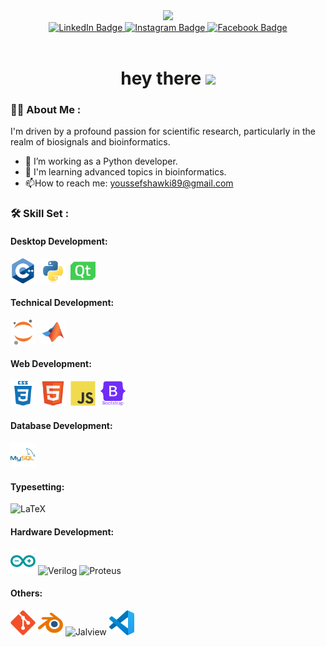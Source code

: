 <div id="header" align="center">
  <img src="https://media.giphy.com/media/M9gbBd9nbDrOTu1Mqx/giphy.gif" width="100"/>

<div id="badges">
  
  <a href="https://linkedin.com/in/youssef-a-shawki">
    <img src="https://img.shields.io/badge/LinkedIn-blue?style=for-the-badge&logo=linkedin&logoColor=white" alt="LinkedIn Badge"/>
  </a>
  <a href="https://www.instagram.com/youssef_shawki111/">
    <img src="https://img.shields.io/badge/Instagram-white?style=for-the-badge&logo=instagram&logoColor=magenta" alt="Instagram Badge"/>
  </a>
  <a href="https://www.facebook.com/profile.php?id=100006126728878&mibextid=ZbWKwL">
    <img src="https://img.shields.io/badge/Facebook-blue?style=for-the-badge&logo=facebook&logoColor=white" alt="Facebook Badge"/>
  </a>
</div>
<img src="https://komarev.com/ghpvc/?username=joyou159&style=flat-square&color=blue" alt=""/>
<h1>
  hey there
  <img src="https://media.giphy.com/media/hvRJCLFzcasrR4ia7z/giphy.gif" width="30px"/>
</h1>
</div>

### :man_technologist: About Me :
 I'm driven by a profound passion for scientific research, particularly in the realm of biosignals and bioinformatics. 
 
  - :telescope: I’m working as a Python developer. 
  - :seedling: I'm learning advanced topics in bioinformatics.
  - :mailbox:How to reach me: youssefshawki89@gmail.com

### :hammer_and_wrench: Skill Set  : 

#### Desktop Development:
<div>
  <img src="https://raw.githubusercontent.com/devicons/devicon/master/icons/cplusplus/cplusplus-original.svg" title="C++" alt="C++" width="40" height="40"/>&nbsp;
  <img src="https://raw.githubusercontent.com/devicons/devicon/master/icons/python/python-original.svg" title="Python" alt="Python" width="40" height="40"/>&nbsp;
  <img src="https://raw.githubusercontent.com/devicons/devicon/master/icons/qt/qt-original.svg" title="Qt" alt="Qt" width="40" height="40">
</div>

#### Technical Development:
<div>
  <img src="https://raw.githubusercontent.com/devicons/devicon/master/icons/jupyter/jupyter-original.svg" title="Jupyter Notebook" alt="Jupyter Notebook" width="40" height="40"/>&nbsp;
  <img src="https://raw.githubusercontent.com/devicons/devicon/master/icons/matlab/matlab-original.svg" title="MATLAB" alt="MATLAB" width="40" height="40"/>&nbsp;
</div>

#### Web Development:
<div>
  <img src="https://github.com/devicons/devicon/blob/master/icons/css3/css3-plain-wordmark.svg"  title="CSS3" alt="CSS" width="40" height="40"/>&nbsp;
  <img src="https://github.com/devicons/devicon/blob/master/icons/html5/html5-original.svg" title="HTML5" alt="HTML" width="40" height="40"/>&nbsp;
  <img src="https://github.com/devicons/devicon/blob/master/icons/javascript/javascript-original.svg" title="JavaScript" alt="JavaScript" width="40" height="40"/>&nbsp;
  <img src="https://github.com/devicons/devicon/blob/master/icons/bootstrap/bootstrap-plain-wordmark.svg" title="Bootstrap" alt="Bootstrap" width="40" height="40"/>&nbsp;
</div>

#### Database Development:
<div>
  <img src="https://raw.githubusercontent.com/devicons/devicon/master/icons/mysql/mysql-original-wordmark.svg" title="MySQL" alt="MySQL" width="40" height="40"/>&nbsp;
</div>

#### Typesetting:
<div>
  <img src="https://user-images.githubusercontent.com/49899602/103332150-553fb180-4aac-11eb-8d6f-55f6a647a243.jpg" title="LaTeX" alt="LaTeX" width="40" height="40">
</div>

#### Hardware Development:
<div>
  
  <img src="https://raw.githubusercontent.com/devicons/devicon/master/icons/arduino/arduino-original.svg" title="Arduino" alt="Arduino" width="40" height="40">
  <img src="https://static-00.iconduck.com/assets.00/file-type-verilog-icon-256x256-goe8p7qm.png" title="Verilog" alt="Verilog" width="40" height="40">
  <img src="https://www.labcenter.com/images/logo.png" title="Proteus" alt="Proteus" width="40" height="40">
</div>

#### Others:
<div>
  <img src="https://raw.githubusercontent.com/devicons/devicon/master/icons/git/git-original.svg" title="Git" alt="Git" width="40" height="40">
  <img src="https://raw.githubusercontent.com/devicons/devicon/master/icons/blender/blender-original.svg" title="Blender" alt="Blender" width="40" height="40">
  <img src="https://discourse.jalview.org/uploads/default/original/1X/c4d70745f609a3282babe01a90d3d8ed728dd07d.png" title="Jalview" alt="Jalview" width="40" height="40">
  <img src="https://raw.githubusercontent.com/devicons/devicon/master/icons/vscode/vscode-original.svg" title="Visual Studio Code" alt="VSCode" width="40" height="40">
</div>


